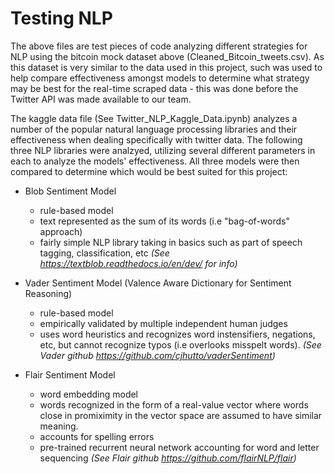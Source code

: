 # Testing NLP 

The above files are test pieces of code analyzing different strategies for NLP using the bitcoin mock dataset above (Cleaned_Bitcoin_tweets.csv). As this dataset is very similar to the data used in this project, such was used to help compare effectiveness amongst models to determine what strategy may be best for the real-time scraped data - this was done before the Twitter API was made available to our team.

The kaggle data file (See Twitter_NLP_Kaggle_Data.ipynb) analyzes a number of the popular natural language processing libraries and their effectiveness when 
dealing specifically with twitter data. The following three NLP libraries were analzyed, utilizing several different parameters in each to analyze the models' effectiveness. All three models were then compared to determine which would be best suited for this project:

- Blob Sentiment Model
   - rule-based model 
    - text represented as the sum of its words (i.e "bag-of-words" approach)
   - fairly simple NLP library taking in basics such as part of speech tagging, classification, etc 
   *(See https://textblob.readthedocs.io/en/dev/ for info)*
   
- Vader Sentiment Model (Valence Aware Dictionary for Sentiment Reasoning)
   - rule-based model 
   - empirically validated by multiple independent human judges 
   - uses word heuristics and recognizes word instensifiers, negations, etc, but cannot recognize typos (i.e overlooks misspelt words).
   *(See Vader github https://github.com/cjhutto/vaderSentiment)*
   
- Flair Sentiment Model
   - word embedding model 
    - words recognized in the form of a real-value vector where words close in promiximity in the vector space are assumed to have similar meaning.
   - accounts for spelling errors
   - pre-trained recurrent neural network accounting for word and letter sequencing 
   *(See Flair github https://github.com/flairNLP/flair)*

